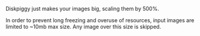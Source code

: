 Diskpiggy just makes your images big, scaling them by 500%.


In order to prevent long freezing and overuse of resources, input images are limited to ~10mb max size. Any image over this size is skipped.